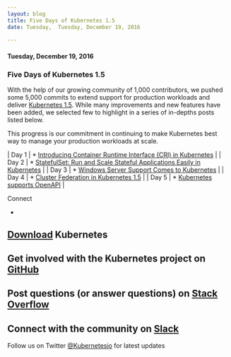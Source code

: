 ```yaml
---
layout: blog
title: Five Days of Kubernetes 1.5
date: Tuesday,  Tuesday, December 19, 2016 
 
---
```

#### Tuesday, December 19, 2016 
### Five Days of Kubernetes 1.5 
With the help of our growing community of 1,000 contributors, we pushed some 5,000 commits to extend support for production workloads and deliver [Kubernetes 1.5](http://blog.kubernetes.io/2016/12/kubernetes-1.5-supporting-production-workloads.html). While many improvements and new features have been added, we selected few to highlight in a series of in-depths posts listed below.&nbsp;  
  
This progress is our commitment in continuing to make Kubernetes best way to manage your production workloads at scale.  

| 
Day 1
 | 
\* [Introducing Container Runtime Interface (CRI) in Kubernetes](http://blog.kubernetes.io/2016/12/container-runtime-interface-cri-in-kubernetes.html)
 |
| 
Day 2
 | 
\* [StatefulSet: Run and Scale Stateful Applications Easily in Kubernetes](http://blog.kubernetes.io/2016/12/statefulset-run-scale-stateful-applications-in-kubernetes.html)
 |
| 
Day 3
 | 
\* [Windows Server Support Comes to Kubernetes](http://blog.kubernetes.io/2016/12/windows-server-support-kubernetes.html)
 |
| 
Day 4
 | 
\* [Cluster Federation in Kubernetes 1.5](http://blog.kubernetes.io/2016/12/cluster-federation-in-kubernetes-1.5.html)
 |
| 
Day 5
 | 
\* [Kubernetes supports OpenAPI](http://blog.kubernetes.io/2016/12/kubernetes-supports-openapi.html)
 |

  

Connect
  

- 
[Download](http://get.k8s.io/) Kubernetes
- 
Get involved with the Kubernetes project on [GitHub](https://github.com/kubernetes/kubernetes) 
- 
Post questions (or answer questions) on [Stack Overflow](http://stackoverflow.com/questions/tagged/kubernetes) 
- 
Connect with the community on [Slack](http://slack.k8s.io/)
- 
Follow us on Twitter [@Kubernetesio](https://twitter.com/kubernetesio) for latest updates

